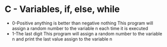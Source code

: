 # C - Variables, if, else, while

* 0-Positive anything is better than negative nothing This program will assign a random number to the variable n each time it is executed
* 1-The last digit This program will assign a random number to the variable n and print the last value assign to the variable n
